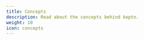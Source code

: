```yaml
---
title: Concepts
description: Read about the concepts behind keptn.
weight: 10
icon: concepts
---
```

